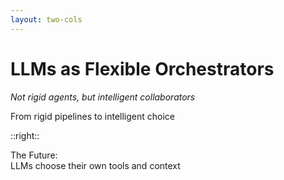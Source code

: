 ```yaml
---
layout: two-cols
---
```


# LLMs as Flexible Orchestrators
*Not rigid agents, but intelligent collaborators*

<div class="mt-8">
<div class="i-uim-sitemap text-4xl text-gray-400 inline mr-4"></div>
<div class="i-uim-arrow-right text-2xl text-gray-400 inline mr-4"></div>
<div class="i-uim-brain text-4xl text-blue-500 inline"></div>
</div>

<div class="mt-4 text-lg">
From rigid pipelines to intelligent choice
</div>

::right::

<div class="text-center">
<div class="i-uim-rocket text-8xl text-purple-500 mx-auto mb-4"></div>
<div class="text-lg font-bold">The Future:</div>
<div class="text-base">LLMs choose their own tools and context</div>
</div>

<!--
This leads us to what I call a post-agentistic vision. Instead of rigid agent pipelines that constrain LLM flexibility, we let mature LLMs orchestrate their own tool usage.

Think about it: LLMs are getting better at using tools flexibly through standards like the Model Context Protocol. Why force them into rigid agent workflows when they can intelligently choose what they need?

It's like the difference between a strict assembly line and a skilled craftsperson who selects the right tools for each task. The craftsperson approach leverages the full capability of the mature system.
-->
